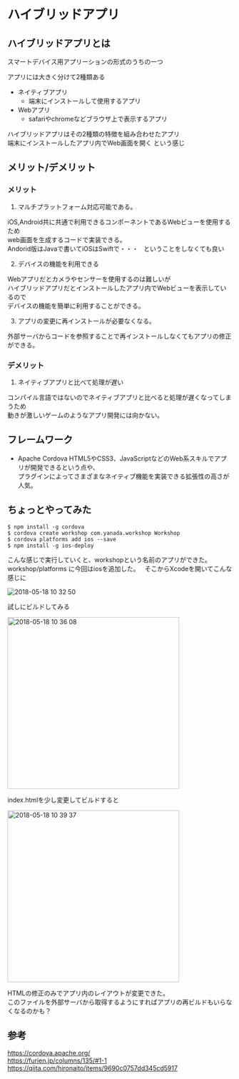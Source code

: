 # ハイブリッドアプリ
## ハイブリッドアプリとは
スマートデバイス用アプリーションの形式のうちの一つ  


アプリには大きく分けて2種類ある
- ネイティブアプリ
   - 端末にインストールして使用するアプリ
- Webアプリ
   - safariやchromeなどブラウザ上で表示するアプリ

ハイブリッドアプリはその2種類の特徴を組み合わせたアプリ  
端末にインストールしたアプリ内でWeb画面を開く という感じ

## メリット/デメリット
### メリット
1. マルチプラットフォーム対応可能である。    

iOS,Android共に共通で利用できるコンポーネントであるWebビューを使用するため    
web画面を生成するコードで実装できる。  
Andorid版はJavaで書いてiOSはSwiftで・・・   
ということをしなくても良い

2. デバイスの機能を利用できる  

Webアプリだとカメラやセンサーを使用するのは難しいが  
ハイブリッドアプリだとインストールしたアプリ内でWebビューを表示しているので  
デバイスの機能を簡単に利用することができる。

3. アプリの変更に再インストールが必要なくなる。  

外部サーバからコードを参照することで再インストールしなくてもアプリの修正ができる。

### デメリット
1. ネイティブアプリと比べて処理が遅い  

コンパイル言語ではないのでネイティブアプリと比べると処理が遅くなってしまうため   
動きが激しいゲームのようなアプリ開発には向かない。

## フレームワーク
- Apache Cordova
HTML5やCSS3、JavaScriptなどのWeb系スキルでアプリが開発できるという点や、  
プラグインによってさまざまなネイティブ機能を実装できる拡張性の高さが人気。


## ちょっとやってみた
```
$ npm install -g cordova
$ cordova create workshop com.yanada.workshop Workshop
$ cordova platforms add ios --save
$ npm install -g ios-deploy
```
こんな感じで実行していくと、workshopという名前のアプリができた。  
workshop/platforms に今回はiosを追加した。  
そこからXcodeを開いてこんな感じに

![2018-05-18 10 32 50](https://user-images.githubusercontent.com/28851703/40211681-e94afe70-5a86-11e8-8e8e-1d226f439368.png)

試しにビルドしてみる

<img width="385" alt="2018-05-18 10 36 08" src="https://user-images.githubusercontent.com/28851703/40211768-69317498-5a87-11e8-9cc8-14c9d25598f8.png">

index.htmlを少し変更してビルドすると

<img width="385" alt="2018-05-18 10 39 37" src="https://user-images.githubusercontent.com/28851703/40212073-0e2e95a6-5a89-11e8-90ff-6908b0ab7d2f.png">

HTMLの修正のみでアプリ内のレイアウトが変更できた。  
このファイルを外部サーバから取得するようにすればアプリの再ビルドもいらなくなるのかも？


## 参考
https://cordova.apache.org/  
https://furien.jp/columns/135/#1-1  
https://qiita.com/hironaito/items/9690c0757dd345cd5917
